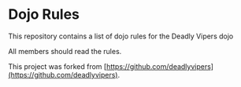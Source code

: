 Dojo Rules
==========

This repository contains a list of dojo rules for the Deadly Vipers dojo

All members should read the rules.

This project was forked from [https://github.com/deadlyvipers](https://github.com/deadlyvipers).
